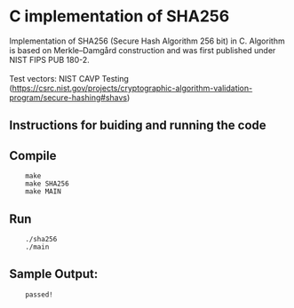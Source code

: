 # C implementation of SHA256

Implementation of SHA256 (Secure Hash Algorithm 256 bit) in C. Algorithm is based on Merkle–Damgård construction and was first published under NIST FIPS PUB 180-2. <br/><br/>
Test vectors: NIST CAVP Testing (https://csrc.nist.gov/projects/cryptographic-algorithm-validation-program/secure-hashing#shavs)

## Instructions for buiding and running the code

## Compile
```
    make
    make SHA256
    make MAIN
```

## Run
```
    ./sha256
    ./main
```
    
## Sample Output:
```
    passed!
```
